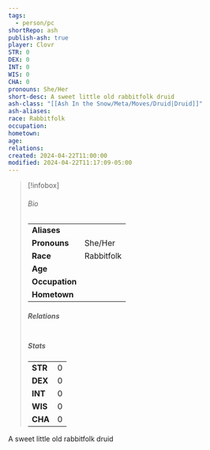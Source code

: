 ```yaml
---  
tags:  
  - person/pc  
shortRepo: ash  
publish-ash: true  
player: Clovr  
STR: 0  
DEX: 0  
INT: 0  
WIS: 0  
CHA: 0  
pronouns: She/Her  
short-desc: A sweet little old rabbitfolk druid  
ash-class: "[[Ash In the Snow/Meta/Moves/Druid|Druid]]"  
ash-aliases:   
race: Rabbitfolk  
occupation:   
hometown:   
age:   
relations:   
created: 2024-04-22T11:00:00  
modified: 2024-04-22T11:17:09-05:00  
---  
```

  
> [!infobox]  
> ###### Bio  
> |                |                  |  
> | -------------- | ---------------- |  
> |**Aliases**     |                 |  
> |**Pronouns**    | She/Her           |  
> |**Race**        | Rabbitfolk            |  
> |**Age**         |             |  
> |**Occupation**  |         |  
> |**Hometown**||  
>   
> ##### Relations  
> |                |                           |  
> | -------------- | ------------------------- |  
>   
> ##### Stats  
> |      |      |  
> | ---- | ---- |  
> | **STR**  | 0     |  
> | **DEX**  | 0     |  
> | **INT**  | 0     |  
> | **WIS**  | 0     |  
> | **CHA**  | 0     |  
  
  
A sweet little old rabbitfolk druid  
  
  
 